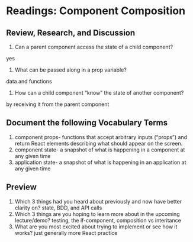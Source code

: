 # Readings: Component Composition

## Review, Research, and Discussion
1. Can a parent component access the state of a child component?

yes
1. What can be passed along in a prop variable?

data and functions
1. How can a child component “know” the state of another component?

by receiving it from the parent component
## Document the following Vocabulary Terms
1. component props- functions that accept arbitrary inputs (“props”) and return React elements describing what should appear on the screen.
1. component state- a snapshot of what is happening in a component at any given time
1. application state- a snapshot of what is happening in an application at any given time

## Preview
1. Which 3 things had you heard about previously and now have better clarity on?
state, BDD, and API calls
1. Which 3 things are you hoping to learn more about in the upcoming lecture/demo?
testing, the if-component, composition vs interitance
1. What are you most excited about trying to implement or see how it works?
just generally more React practice 

